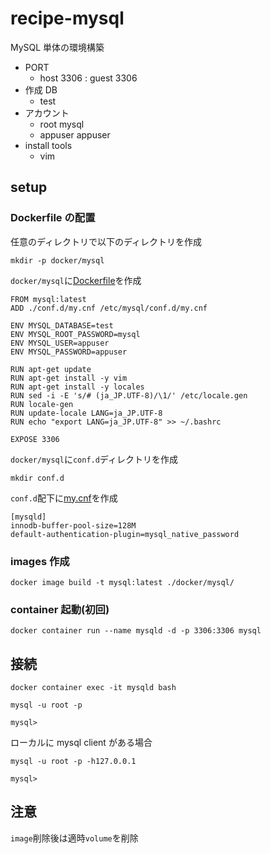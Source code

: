 # recipe-mysql

MySQL 単体の環境構築

- PORT
  - host 3306 : guest 3306
- 作成 DB
  - test
- アカウント
  - root mysql
  - appuser appuser
- install tools
  - vim

## setup

### Dockerfile の配置

任意のディレクトリで以下のディレクトリを作成

```
mkdir -p docker/mysql
```

`docker/mysql`に[Dockerfile](./docker/mysql/Dockerfile)を作成

```
FROM mysql:latest
ADD ./conf.d/my.cnf /etc/mysql/conf.d/my.cnf

ENV MYSQL_DATABASE=test
ENV MYSQL_ROOT_PASSWORD=mysql
ENV MYSQL_USER=appuser
ENV MYSQL_PASSWORD=appuser

RUN apt-get update
RUN apt-get install -y vim
RUN apt-get install -y locales
RUN sed -i -E 's/# (ja_JP.UTF-8)/\1/' /etc/locale.gen
RUN locale-gen
RUN update-locale LANG=ja_JP.UTF-8
RUN echo "export LANG=ja_JP.UTF-8" >> ~/.bashrc

EXPOSE 3306
```

`docker/mysql`に`conf.d`ディレクトリを作成

```
mkdir conf.d
```

`conf.d`配下に[my.cnf](./docker/mysql/conf.d/my.cnf)を作成

```
[mysqld]
innodb-buffer-pool-size=128M
default-authentication-plugin=mysql_native_password
```

### images 作成

```
docker image build -t mysql:latest ./docker/mysql/
```

### container 起動(初回)

```
docker container run --name mysqld -d -p 3306:3306 mysql
```

## 接続

```
docker container exec -it mysqld bash

mysql -u root -p

mysql>
```

ローカルに mysql client がある場合

```
mysql -u root -p -h127.0.0.1

mysql>
```

## 注意

`image`削除後は適時`volume`を削除
